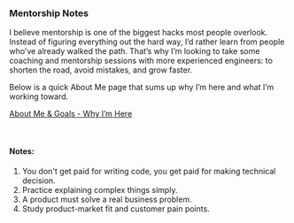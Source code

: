 ### Mentorship Notes

I believe mentorship is one of the biggest hacks most people overlook. Instead of figuring everything out the hard way, I’d rather learn from people who’ve already walked the path. That’s why I’m looking to take some coaching and mentorship sessions with more experienced engineers: to shorten the road, avoid mistakes, and grow faster.

Below is a quick About Me page that sums up why I’m here and what I’m working toward.

[About Me & Goals - Why I’m Here](/mentorship-about-me.md)

<br>

#### Notes:

1. You don't get paid for writing code, you get paid for making technical decision.
2. Practice explaining complex things simply.
3. A product must solve a real business problem.
4. Study product-market fit and customer pain points.